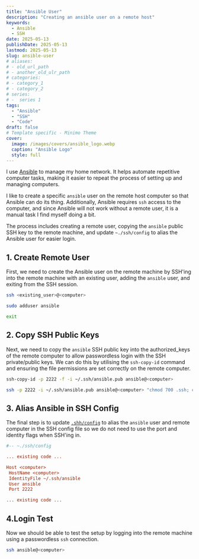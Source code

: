 ```yaml
---
title: "Ansible User"
description: "Creating an ansible user on a remote host"
keywords:
  - Ansible
  - SSH
date: 2025-05-13
publishDate: 2025-05-13
lastmod: 2025-05-13
slug: ansible-user
# aliases:
# - old_url_path
# - another_old_ulr_path
# categories:
# - category_1
# - category_2
# series:
# -  series 1
tags:
  - "Ansible"
  - "SSH"
  - "Code"
draft: false
# Template specific - Minimo Theme
cover:
  image: /images/covers/ansible_logo.webp
  caption: "Ansible Logo"
  style: full
---
```


I use [Ansible](https://www.redhat.com/en/ansible-collaborative) to manage my home network. It helps automate repetitive computer tasks, making it easier to repeat the process of setting up and managing computers.

I like to create a specific `ansible` user on the remote host computer so that Ansible can do its thing. Additionally, Ansible requires `ssh` access to the computer, and since Ansible will not work without a remote user, it is a manual task I find myself doing a bit.

The process includes creating a remote user, copying the `ansible` public SSH key to the remote machine, and update `~./ssh/config` to alias the Ansible user for easier login.

## 1. Create Remote User

First, we need to create the Ansible user on the remote machine by SSH'ing into the remote machine with an existing user, adding the `ansible` user, and exiting from the SSH session.

```bash
ssh <existing_user>@<computer>
```

```bash
sudo adduser ansible
```

```bash
exit
```

## 2. Copy SSH Public Keys

Next, we need to copy the `ansible` SSH public key into the authorized_keys of the remote computer to allow passwordless login with the SSH private/public keys. We can do this by utilising the `ssh-copy-id` command and ensuring the file permissions are set correctly on the remote computer.

```bash
ssh-copy-id -p 2222 -f -i ~/.ssh/ansible.pub ansible@<computer>
```

```bash
ssh -p 2222 -i ~/.ssh/ansible.pub ansible@<computer> "chmod 700 .ssh; chmod 640 .ssh/authorized_keys"
```

## 3. Alias Ansible in SSH Config

The final step is to update [`.shh/config`](https://linuxize.com/post/using-the-ssh-config-file/) to alias the `ansible` user and remote computer in the SSH config file so we do not need to use the port and identity flags when SSH'ing in.

```ini
#-- ~./ssh/config

... existing code ...

Host <computer>
 HostName <computer>
 IdentityFile ~/.ssh/ansible
 User ansible
 Port 2222

... existing code ...
```

## 4.Login Test

Now we should be able to test the setup by logging into the remote machine using a passwordless  `ssh` connection.

```bash
ssh ansible@<computer>
```
